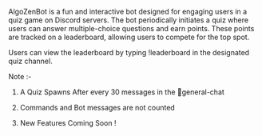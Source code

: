 AlgoZenBot is a fun and interactive bot designed for engaging users in a quiz game on Discord servers. The bot periodically initiates a quiz where users can answer multiple-choice questions and earn points. These points are tracked on a leaderboard, allowing users to compete for the top spot.

Users can view the leaderboard by typing  !leaderboard  in the designated quiz channel.

Note :-

1. A Quiz Spawns After every 30 messages in the ⁠💬general-chat

2. Commands and Bot messages are not counted

3. New Features Coming Soon !
